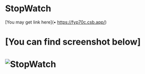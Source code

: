 # StopWatch
[You may get link here](•	https://fyp70c.csb.app/)
# [You can find screenshot below]
# ![StopWatch](https://user-images.githubusercontent.com/130966188/232446948-8dc5e0b0-9711-4163-9d7a-87b883f64b82.PNG)
